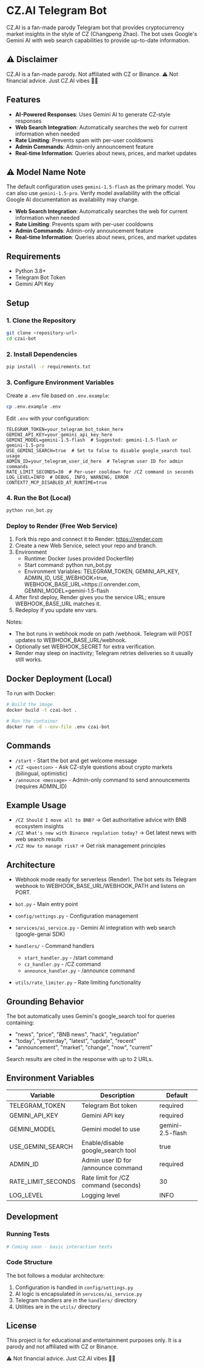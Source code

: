 # CZ.AI Telegram Bot

CZ.AI is a fan-made parody Telegram bot that provides cryptocurrency market insights in the style of CZ (Changpeng Zhao). The bot uses Google's Gemini AI with web search capabilities to provide up-to-date information.

## ⚠️ Disclaimer

CZ.AI is a fan-made parody. Not affiliated with CZ or Binance.
⚠️ Not financial advice. Just CZ.AI vibes 🐂🚀

## Features

- **AI-Powered Responses**: Uses Gemini AI to generate CZ-style responses
- **Web Search Integration**: Automatically searches the web for current information when needed
- **Rate Limiting**: Prevents spam with per-user cooldowns
- **Admin Commands**: Admin-only announcement feature
- **Real-time Information**: Queries about news, prices, and market updates

## ⚠️ Model Name Note

The default configuration uses `gemini-1.5-flash` as the primary model. You can also use `gemini-1.5-pro`. Verify model availability with the official Google AI documentation as availability may change.
- **Web Search Integration**: Automatically searches the web for current information when needed
- **Rate Limiting**: Prevents spam with per-user cooldowns
- **Admin Commands**: Admin-only announcement feature
- **Real-time Information**: Queries about news, prices, and market updates

## Requirements

- Python 3.8+
- Telegram Bot Token
- Gemini API Key

## Setup

### 1. Clone the Repository

```bash
git clone <repository-url>
cd czai-bot
```

### 2. Install Dependencies

```bash
pip install -r requirements.txt
```

### 3. Configure Environment Variables

Create a `.env` file based on `.env.example`:

```bash
cp .env.example .env
```

Edit `.env` with your configuration:

```
TELEGRAM_TOKEN=your_telegram_bot_token_here
GEMINI_API_KEY=your_gemini_api_key_here
GEMINI_MODEL=gemini-1.5-flash  # Suggested: gemini-1.5-flash or gemini-1.5-pro
USE_GEMINI_SEARCH=true  # Set to false to disable google_search tool usage
ADMIN_ID=your_telegram_user_id_here  # Telegram user ID for admin commands
RATE_LIMIT_SECONDS=30  # Per-user cooldown for /CZ command in seconds
LOG_LEVEL=INFO  # DEBUG, INFO, WARNING, ERROR
CONTEXT7_MCP_DISABLED_AT_RUNTIME=true
```

### 4. Run the Bot (Local)

```bash
python run_bot.py
```

### Deploy to Render (Free Web Service)

1) Fork this repo and connect it to Render: https://render.com
2) Create a new Web Service, select your repo and branch.
3) Environment
   - Runtime: Docker (uses provided Dockerfile)
   - Start command: python run_bot.py
   - Environment Variables: TELEGRAM_TOKEN, GEMINI_API_KEY, ADMIN_ID, USE_WEBHOOK=true, WEBHOOK_BASE_URL=https://<your-service>.onrender.com, GEMINI_MODEL=gemini-1.5-flash
4) After first deploy, Render gives you the service URL; ensure WEBHOOK_BASE_URL matches it.
5) Redeploy if you update env vars.

Notes:
- The bot runs in webhook mode on path /webhook. Telegram will POST updates to WEBHOOK_BASE_URL/webhook.
- Optionally set WEBHOOK_SECRET for extra verification.
- Render may sleep on inactivity; Telegram retries deliveries so it usually still works.


## Docker Deployment (Local)

To run with Docker:

```bash
# Build the image
docker build -t czai-bot .

# Run the container
docker run -d --env-file .env czai-bot
```

## Commands

- `/start` - Start the bot and get welcome message
- `/CZ <question>` - Ask CZ-style questions about crypto markets (bilingual, optimistic)
- `/announce <message>` - Admin-only command to send announcements (requires ADMIN_ID)

## Example Usage

- `/CZ Should I move all to BNB?` → Get authoritative advice with BNB ecosystem insights
- `/CZ What's new with Binance regulation today?` → Get latest news with web search results
- `/CZ How to manage risk?` → Get risk management principles

## Architecture

- Webhook mode ready for serverless (Render). The bot sets its Telegram webhook to WEBHOOK_BASE_URL/WEBHOOK_PATH and listens on PORT.


- `bot.py` - Main entry point
- `config/settings.py` - Configuration management
- `services/ai_service.py` - Gemini AI integration with web search (google-genai SDK)
- `handlers/` - Command handlers
  - `start_handler.py` - /start command
  - `cz_handler.py` - /CZ command
  - `announce_handler.py` - /announce command
- `utils/rate_limiter.py` - Rate limiting functionality

## Grounding Behavior

The bot automatically uses Gemini's google_search tool for queries containing:
- "news", "price", "BNB news", "hack", "regulation"
- "today", "yesterday", "latest", "update", "recent"
- "announcement", "market", "change", "now", "current"

Search results are cited in the response with up to 2 URLs.

## Environment Variables

| Variable | Description | Default |
|----------|-------------|---------|
| TELEGRAM_TOKEN | Telegram Bot token | required |
| GEMINI_API_KEY | Gemini API key | required |
| GEMINI_MODEL | Gemini model to use | gemini-2.5-flash |
| USE_GEMINI_SEARCH | Enable/disable google_search tool | true |
| ADMIN_ID | Admin user ID for /announce command | required |
| RATE_LIMIT_SECONDS | Rate limit for /CZ command (seconds) | 30 |
| LOG_LEVEL | Logging level | INFO |

## Development

### Running Tests

```bash
# Coming soon - basic interaction tests
```

### Code Structure

The bot follows a modular architecture:
1. Configuration is handled in `config/settings.py`
2. AI logic is encapsulated in `services/ai_service.py`
3. Telegram handlers are in the `handlers/` directory
4. Utilities are in the `utils/` directory

## License

This project is for educational and entertainment purposes only. It is a parody and not affiliated with CZ or Binance.

⚠️ Not financial advice. Just CZ.AI vibes 🐂🚀